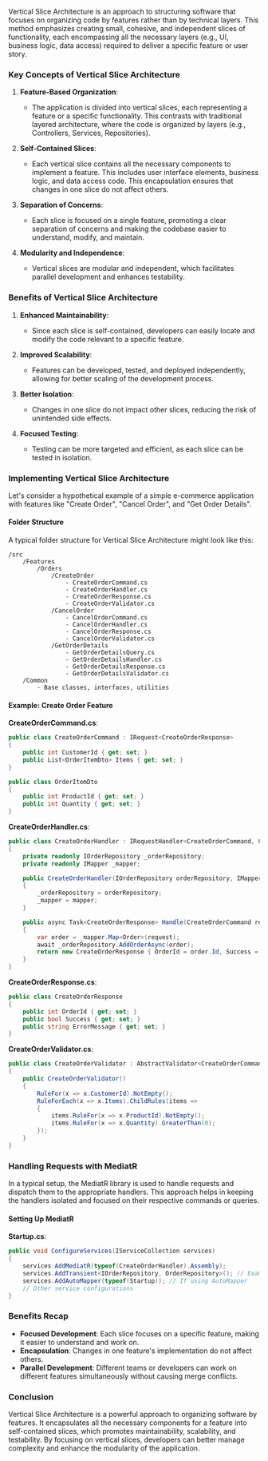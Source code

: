 Vertical Slice Architecture is an approach to structuring software that focuses on organizing code by features rather than by technical layers. This method emphasizes creating small, cohesive, and independent slices of functionality, each encompassing all the necessary layers (e.g., UI, business logic, data access) required to deliver a specific feature or user story.

### Key Concepts of Vertical Slice Architecture

1. **Feature-Based Organization**: 
   - The application is divided into vertical slices, each representing a feature or a specific functionality. This contrasts with traditional layered architecture, where the code is organized by layers (e.g., Controllers, Services, Repositories).
   
2. **Self-Contained Slices**: 
   - Each vertical slice contains all the necessary components to implement a feature. This includes user interface elements, business logic, and data access code. This encapsulation ensures that changes in one slice do not affect others.
   
3. **Separation of Concerns**: 
   - Each slice is focused on a single feature, promoting a clear separation of concerns and making the codebase easier to understand, modify, and maintain.
   
4. **Modularity and Independence**: 
   - Vertical slices are modular and independent, which facilitates parallel development and enhances testability.

### Benefits of Vertical Slice Architecture

1. **Enhanced Maintainability**: 
   - Since each slice is self-contained, developers can easily locate and modify the code relevant to a specific feature.
   
2. **Improved Scalability**: 
   - Features can be developed, tested, and deployed independently, allowing for better scaling of the development process.
   
3. **Better Isolation**: 
   - Changes in one slice do not impact other slices, reducing the risk of unintended side effects.
   
4. **Focused Testing**: 
   - Testing can be more targeted and efficient, as each slice can be tested in isolation.

### Implementing Vertical Slice Architecture

Let's consider a hypothetical example of a simple e-commerce application with features like "Create Order", "Cancel Order", and "Get Order Details".

#### Folder Structure

A typical folder structure for Vertical Slice Architecture might look like this:

```
/src
    /Features
        /Orders
            /CreateOrder
                - CreateOrderCommand.cs
                - CreateOrderHandler.cs
                - CreateOrderResponse.cs
                - CreateOrderValidator.cs
            /CancelOrder
                - CancelOrderCommand.cs
                - CancelOrderHandler.cs
                - CancelOrderResponse.cs
                - CancelOrderValidator.cs
            /GetOrderDetails
                - GetOrderDetailsQuery.cs
                - GetOrderDetailsHandler.cs
                - GetOrderDetailsResponse.cs
                - GetOrderDetailsValidator.cs
    /Common
        - Base classes, interfaces, utilities
```

#### Example: Create Order Feature

**CreateOrderCommand.cs**:

```csharp
public class CreateOrderCommand : IRequest<CreateOrderResponse>
{
    public int CustomerId { get; set; }
    public List<OrderItemDto> Items { get; set; }
}

public class OrderItemDto
{
    public int ProductId { get; set; }
    public int Quantity { get; set; }
}
```

**CreateOrderHandler.cs**:

```csharp
public class CreateOrderHandler : IRequestHandler<CreateOrderCommand, CreateOrderResponse>
{
    private readonly IOrderRepository _orderRepository;
    private readonly IMapper _mapper;

    public CreateOrderHandler(IOrderRepository orderRepository, IMapper mapper)
    {
        _orderRepository = orderRepository;
        _mapper = mapper;
    }

    public async Task<CreateOrderResponse> Handle(CreateOrderCommand request, CancellationToken cancellationToken)
    {
        var order = _mapper.Map<Order>(request);
        await _orderRepository.AddOrderAsync(order);
        return new CreateOrderResponse { OrderId = order.Id, Success = true };
    }
}
```

**CreateOrderResponse.cs**:

```csharp
public class CreateOrderResponse
{
    public int OrderId { get; set; }
    public bool Success { get; set; }
    public string ErrorMessage { get; set; }
}
```

**CreateOrderValidator.cs**:

```csharp
public class CreateOrderValidator : AbstractValidator<CreateOrderCommand>
{
    public CreateOrderValidator()
    {
        RuleFor(x => x.CustomerId).NotEmpty();
        RuleForEach(x => x.Items).ChildRules(items =>
        {
            items.RuleFor(x => x.ProductId).NotEmpty();
            items.RuleFor(x => x.Quantity).GreaterThan(0);
        });
    }
}
```

### Handling Requests with MediatR

In a typical setup, the MediatR library is used to handle requests and dispatch them to the appropriate handlers. This approach helps in keeping the handlers isolated and focused on their respective commands or queries.

#### Setting Up MediatR

**Startup.cs**:

```csharp
public void ConfigureServices(IServiceCollection services)
{
    services.AddMediatR(typeof(CreateOrderHandler).Assembly);
    services.AddTransient<IOrderRepository, OrderRepository>(); // Example DI setup
    services.AddAutoMapper(typeof(Startup)); // If using AutoMapper
    // Other service configurations
}
```

### Benefits Recap

- **Focused Development**: Each slice focuses on a specific feature, making it easier to understand and work on.
- **Encapsulation**: Changes in one feature's implementation do not affect others.
- **Parallel Development**: Different teams or developers can work on different features simultaneously without causing merge conflicts.

### Conclusion

Vertical Slice Architecture is a powerful approach to organizing software by features. It encapsulates all the necessary components for a feature into self-contained slices, which promotes maintainability, scalability, and testability. By focusing on vertical slices, developers can better manage complexity and enhance the modularity of the application.